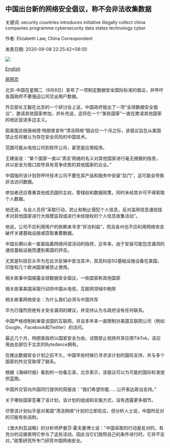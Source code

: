 ## 中国出台新的网络安全倡议，称不会非法收集数据

关键词: security countries introduces initiative illegally collect china companies programme cybersecurity data states technology cyber

作者: Elizabeth Law, China Correspondent

发表日期: 2020-09-08 22:25:42+08:00

![](https://www.straitstimes.com/sites/default/files/styles/x_large/public/articles/2020/09/08/tl-cyber-s-080920.jpg?itok=gdGf_yMC)

[English](China%20introduces%20new%20cyber-security%20initiative%2C%20says%20it%20will%20not%20illegally%20collect%20data.md)

[原网页](https://www.straitstimes.com/asia/east-asia/china-introduces-new-cyber-security-initiative-says-it-will-not-illegally-collect)

北京-中国在星期二（9月8日）宣布了一项制定数据安全国际标准的倡议，并呼吁各国政府不要强迫公司交出用户数据。

外交部长王毅在北京的一个研讨会上说，中国政府提出了一项“全球数据安全倡议”，邀请其他国家参加，并补充说，这将在一个“某些国家”一直在欺凌其他国家的地区促进多边主义。

距美国总统唐纳德·特朗普宣布“清洁网络”倡议仅一个月之际，该倡议旨在从美国禁止任何被认为存在安全风险的中国技术。

范围可能从电信公司到软件公司，甚至是应用程序。

王建宙说：“某个国家一直以'清洁'网络的名义对其他国家进行毫无根据的指责，并以安全为借口掠夺具有竞争优势的其他国家的企业。”

中国版的该计划将呼吁技术公司不要在其产品和服务中安装“后门”，这可能会导致非法访问数据。

参加者还应尊重其他成员国的主权，管辖权和数据政策，同时未经其许可不得索取个人数据。

他还说，与会人员将“采取行动，防止和制止侵犯个人信息，反对滥用信息通信技术对其他国家进行大规模监视或进行未经授权的个人信息收集活动”。

他说，公司不应利用用户的依赖来寻求“非法利益”，而且各州也不应利用网络攻击破坏关键基础设施或窃取重要数据。

中国长期以来一直面临着网络间谍活动的指控，近年来，由于安装可能包含漏洞的通信基础设施而遭到美国的抨击。

尤其是科技巨头华为在此次反弹中首当其冲，其高科技5G基础设施设备在美国，印度和几个欧洲国家被禁止使用。

相关故事中国揭露全球数据安全倡议，一些国家称其他国家

相关故事美国采取行动将中国从电信，互联网领域中剔除

相关故事网络安全：为什么我们必须与中国共存

华为已强烈拒绝有关安全漏洞的建议，并坚持认为与政府没有任何联系。

中国严格控制和审查该国的互联网，并且多年来一直限制对美国互联网公司（例如Google，Facebook和Twitter）的访问。

最近几个月，特朗普政府以国家安全为由，试图禁止视频共享应用TikTok，该应用由总部位于北京的Bytedance拥有。

在推出数据安全计划之前不久，中国早些时候已寻求该计划的国际支持，并与多个国家的外交官取得了联系。

根据《海峡时报》看到的一份备忘录，北京表示，该倡议可以为可能的国际标准提供蓝图。

中国外交官向外国同行提供的简报说：“我们希望你能……公开表达政治支持。”

关于哪些国家签署了该计划，该计划的组成和实施方式，没有透露更多细节。

尽管该计划似乎是对美国“清洁网络”计划的立即反应，但分析人士说，中国所反对的可能有些讽刺。

《澳大利亚战略》的分析师萨曼莎·霍夫曼博士说：“中国采取的行动是反对的，有充分的证据表明它参与了这些活动，因此当它们按照自己的条件进行时，它并不反对。”政策研究所专门研究中国网络安全。